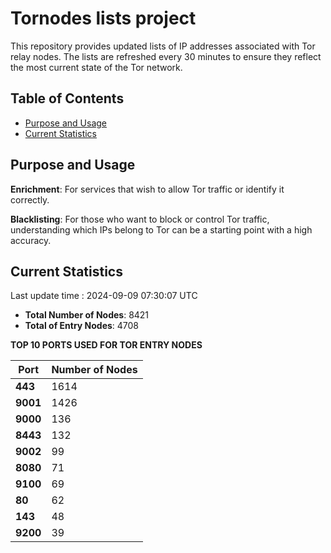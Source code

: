 # Tornodes lists project

This repository provides updated lists of IP addresses associated with Tor relay nodes. The lists are refreshed every 30 minutes to ensure they reflect the most current state of the Tor network.

## Table of Contents

- [Purpose and Usage](#purpose-and-usage)
- [Current Statistics](#current-statistics)


## Purpose and Usage

**Enrichment**: For services that wish to allow Tor traffic or identify it correctly.

**Blacklisting**: For those who want to block or control Tor traffic, understanding which IPs belong to Tor can be a starting point with a high accuracy.

## Current Statistics

Last update time : 2024-09-09 07:30:07 UTC

- **Total Number of Nodes**: 8421
- **Total of Entry Nodes**: 4708

**TOP 10 PORTS USED FOR TOR ENTRY NODES**

| **Port** | **Number of Nodes** |
|------|-----------------|
| **443**   | 1614  |
| **9001**   | 1426  |
| **9000**   | 136  |
| **8443**   | 132  |
| **9002**   | 99  |
| **8080**   | 71  |
| **9100**   | 69  |
| **80**   | 62  |
| **143**   | 48  |
| **9200**   | 39  |

